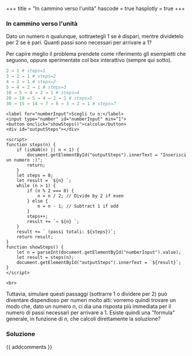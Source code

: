 +++
title = "In cammino verso l'unità"
hascode = true
hasplotly = true
+++

### In cammino verso l'unità
Dato un numero $n$ qualunque, sottraetegli 1 se è dispari, mentre dividetelo per 2 se è pari. Quanti passi sono necessari per arrivare a 1?

Per capire meglio il problema prendete come riferimento gli esempietti che seguono, oppure sperimentate col box interattivo (sempre qui sotto).
```julia
2 → 1 # steps=1
3 → 2 → 1 # steps=2
4 → 2 → 1 # steps=2
5 → 4 → 2 → 1 # steps=3
10 → 5 → 4 → 2 → 1 # steps=4
20 → 10 → 5 → 4 → 2 → 1 # steps=5
30 → 15 → 14 → 7 → 6 → 3 → 2 → 1 # steps=7
```
~~~
<label for="numberInput">Scegli tu n:</label>
<input type="number" id="numberInput" min="1">
<button onclick="showSteps()">calcola</button>
<div id="outputSteps"></div>

<script>
function steps(n) {
    if (isNaN(n) || n < 1) {
        document.getElementById("outputSteps").innerText = "Inserisci un numero :)";
        return;
    }
    let steps = 0;
    let result = `${n} `;
    while (n > 1) {
        if (n % 2 === 0) {
            n = n / 2; // Divide by 2 if even
        } else {
            n = n - 1; // Subtract 1 if odd
        }
        steps++;
        result += `→ ${n} `;
    }
    result += ` (passi totali: ${steps})`;
    return result;
}
function showSteps() {
    let n = parseInt(document.getElementById("numberInput").value);
    let result = steps(n);
    document.getElementById("outputSteps").innerText = `${result}`; 
}
</script>
~~~

~~~
<br>
~~~

Tuttavia, simulare questi passaggi (sottrarre 1 o dividere per 2) può diventare dispendioso per numeri molto alti: vorremo quindi trovare un modo che, dato un numero $n$, ci dia una risposta più immediata per il numero di passi necessari per arrivare a 1. Esiste quindi una "formula" generale, in funzione di $n$, che calcoli direttamente la soluzione?


### Soluzione


{{ addcomments }}